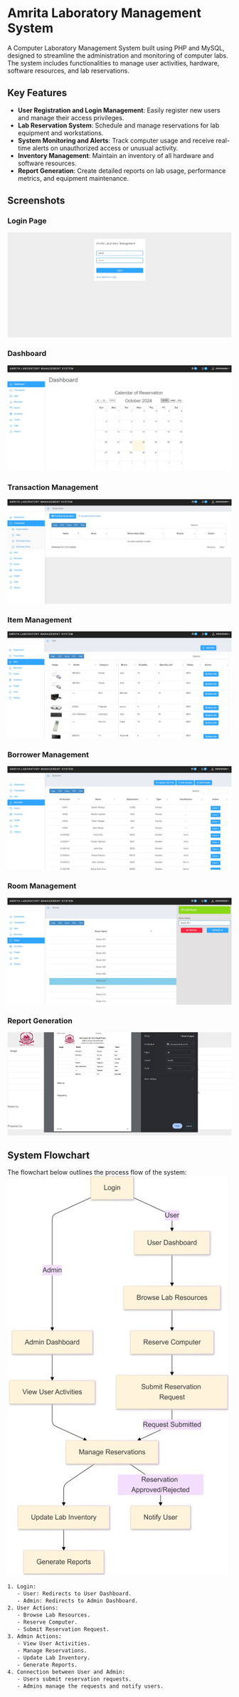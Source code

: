 # Amrita Laboratory Management System

A Computer Laboratory Management System built using PHP and MySQL, designed to streamline the administration and monitoring of computer labs. The system includes functionalities to manage user activities, hardware, software resources, and lab reservations.

## Key Features
- **User Registration and Login Management**: Easily register new users and manage their access privileges.
- **Lab Reservation System**: Schedule and manage reservations for lab equipment and workstations.
- **System Monitoring and Alerts**: Track computer usage and receive real-time alerts on unauthorized access or unusual activity.
- **Inventory Management**: Maintain an inventory of all hardware and software resources.
- **Report Generation**: Create detailed reports on lab usage, performance metrics, and equipment maintenance.

## Screenshots

### Login Page
![Login Page](screenshots/1.jpg)

### Dashboard
![Dashboard](screenshots/2.jpg)

### Transaction Management
![Transaction Management](screenshots/3.jpg)

### Item Management
![Item Management](screenshots/4.jpg)

### Borrower Management
![Borrower Management](screenshots/5.jpg)

### Room Management
![Room Management](screenshots/6.jpg)

### Report Generation
![Report Generation](screenshots/8.jpg)

## System Flowchart

The flowchart below outlines the process flow of the system:
![Flow Chart](screenshots/Flowchart.jpg)
```plaintext
1. Login:
   - User: Redirects to User Dashboard.
   - Admin: Redirects to Admin Dashboard.
2. User Actions:
   - Browse Lab Resources.
   - Reserve Computer.
   - Submit Reservation Request.
3. Admin Actions:
   - View User Activities.
   - Manage Reservations.
   - Update Lab Inventory.
   - Generate Reports.
4. Connection between User and Admin:
   - Users submit reservation requests.
   - Admins manage the requests and notify users.


